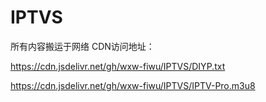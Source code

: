 # IPTVS
所有内容搬运于网络
CDN访问地址：

https://cdn.jsdelivr.net/gh/wxw-fiwu/IPTVS/DIYP.txt

https://cdn.jsdelivr.net/gh/wxw-fiwu/IPTVS/IPTV-Pro.m3u8
